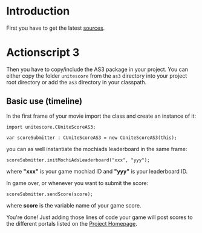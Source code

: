 # Introduction #

First you have to get the latest [sources](sources.md).

# Actionscript 3 #

Then you have to copy/include the AS3 package in your project. You can either copy the folder `unitescore` from the `as3` directory into your project root directory or add the `as3` directory in your classpath.

## Basic use (timeline) ##

In the first frame of your movie import the class and create an instance of it:
```
import unitescore.CUniteScoreAS3;

var scoreSubmitter : CUniteScoreAS3 = new CUniteScoreAS3(this);
```
you can as well instantiate the mochiads leaderboard in the same frame:
```
scoreSubmitter.initMochiAdsLeaderboard("xxx", "yyy");
```
where **"xxx"** is your game mochiad ID and **"yyy"** is your leaderboard ID.

In game over, or whenever you want to submit the score:
```
scoreSubmitter.sendScore(score);
```
where **score** is the variable name of your game score.

You're done!
Just adding those lines of code your game will post scores to the different portals listed on the [Project Homepage](http://code.google.com/p/cunitescore/).